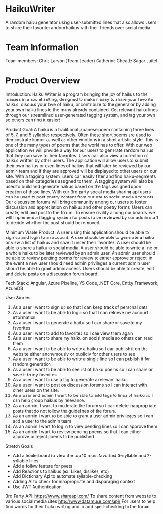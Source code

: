 # HaikuWriter
A random haiku generator using user-submitted lines that also allows users to share their favorite random haikus with their friends over social media.
# Team Information
Team members:
  Chris Larson (Team Leader)
  Catherine Cheatle
  Sagar Luitel
  
# Product Overview
Introduction:
  Haiku Writer is a program bringing the joy of haikus to the masses in a social setting, designed to make it easy to share your favorite haikus, discuss your love of haiku, or contribute to the generator by adding your own haiku lines to the many already contained. Get relevant haiku lines through our streamlined user-generated tagging system, and tag your own so others can find it easier!
  
Product Goal:
  A haiku is a traditional japanese poem containing three lines of 5, 7, and 5 syllables respectively. Often these short poems are used to demonstrate humor as well as other emotions in a short artistic style. This is one of the many types of poems that the world has to offer. 
  With our web application we will provide a way for our users to generate random haikus that they can save to their favorites. Users can also view a collection of haikus written by other users. The application will allow users to submit their own haikus or even lines of haikus that will later be reviewed by our admin team and if they are approved will be displayed to other users on our site. With a tagging system, users can easily filter and find haiku-segments based on their categories assigned to them. A tagging system will also be used to build and generate haikus based on the tags assigned upon creation of those lines. With our 3rd party social media sharing api users can be used to post poetry content from our site to social media accounts.
	Our discussion forums will bring community among our users to foster discussion and appreciation on haikus and other poetry forms. Users can create, edit and post to the forum. To ensure civility among our boards, we will implement a flagging system for posts to be reviewed by our admin staff to decide whether the post should be removed.

Minimum Viable Product:
  A user using this application should be able to sign up and login to an account. A user should be able to generate a haiku or view a list of haikus and save it under their favorites. A user should be able to share a haiku to social media. A user should be able to write a line or a whole haiku to be later reviewed by an admin user. An admin user should be able to review pending poems for review to either approve or reject. In the event a new user should need admin privileges a current admin user should be able to grant admin access. Users should be able to create, edit and delete posts on a discussion forum board. 

Tech Stack:
Angular, Azure Pipeline, VS Code, .NET Core, Entity Framework, AzureDB

User Stories:
1.  As a user I want to sign up so that I can keep track of personal data
2.  As a user I want to be able to login so that I can retrieve my account information
3.  As a user I want to generate a haiku so I can share or save to my favorites
4.  As a user I want to add to favorites so I can view them again
5.  As a user I want to share my haiku on social media so others can read them
6.  As a user I want to be able to write a haiku so I can publish it on the website either anonymously or publicly for other users to see 
7.  As a user I want to be able to write a single line so I can publish it for random generation
8.  As a user I want to be able to see list of haiku poems so I can share or save it to my favorites
9.  As a user I want to use a tag to generate a relevant haiku.
10. As a user I want to post on discussion forums so I can interact with other users on the site.
11. As a user and admin I want to be able to add tags to lines of haiku so I can help group haikus by relevance.
12. As an admin, I want to moderate the forum so I can delete inappropriate posts that do not follow the guidelines of the forum.
13. As an admin I want to be able to grant a user admin privileges so I can add a user to the admin team
14. As an admin I want to log in to view pending lines so I can approve them
15. As an admin I want to review pending poems so that I can either approve or reject poems to be published

Stretch Goals: 
* Add a leaderboard to view the top 10 most favorited 5-syllable and 7-syllable lines
* Add a follow feature for poets
* Add Reactions to haikus (ex. Likes, dislikes, etc)
* Add Dictionary Api to automate syllable-checking
* Adding AI to check for inappropriate and disparaging context
* Use JWT Authentication

3rd Party API:
  https://www.shareapi.com/
    To share content from website to various social media sites
  http://www.datamuse.com/api/
    For users to help find words for their haiku writing and to add spell-checking to the forum.

  
